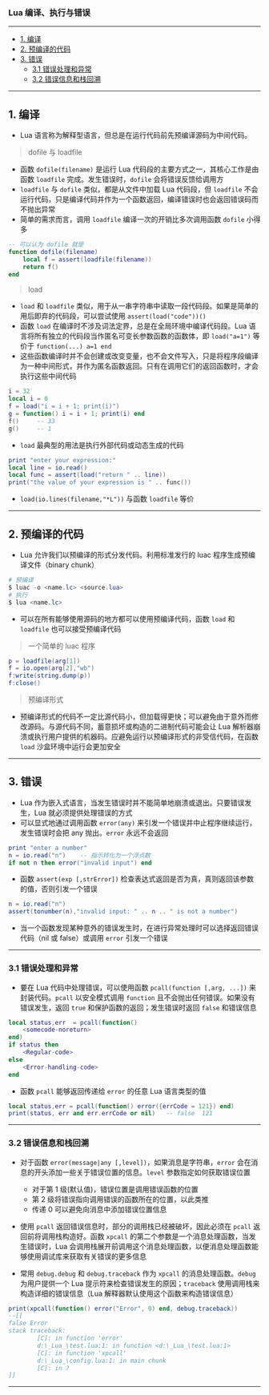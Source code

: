### Lua 编译、执行与错误

---
- [1. 编译](#1-编译)
- [2. 预编译的代码](#2-预编译的代码)
- [3. 错误](#3-错误)
	- [3.1 错误处理和异常](#31-错误处理和异常)
	- [3.2 错误信息和栈回溯](#32-错误信息和栈回溯)

---
## 1. 编译

- Lua 语言称为解释型语言，但总是在运行代码前先预编译源码为中间代码。

> dofile 与 loadfile

- 函数 ```dofile(filename)``` 是运行 Lua 代码段的主要方式之一，其核心工作是由函数 ```loadfile``` 完成。发生错误时，```dofile``` 会将错误反馈给调用方
- ```loadfile``` 与 ```dofile``` 类似，都是从文件中加载 Lua 代码段，但 ```loadfile``` 不会运行代码，只是编译代码并作为一个函数返回，编译错误时也会返回错误码而不抛出异常
- 简单的需求而言，调用 ```loadfile``` 编译一次的开销比多次调用函数 ```dofile``` 小得多

```lua
-- 可以认为 dofile 就是
function dofile(filename)
	local f = assert(loadfile(filename))
	return f()
end
```

> load

- ```load``` 和 ```loadfile``` 类似，用于从一串字符串中读取一段代码段。如果是简单的用后即弃的代码段，可以尝试使用 ```assert(load("code"))()```
- 函数 ```load``` 在编译时不涉及词法定界，总是在全局环境中编译代码段。Lua 语言将所有独立的代码段当作匿名可变长参数函数的函数体，即 ```load("a=1")``` 等价于 ```function(...) a=1 end```
- 这些函数编译时并不会创建或改变变量，也不会文件写入，只是将程序段编译为一种中间形式，并作为匿名函数返回。只有在调用它们的返回函数时，才会执行这些中间代码

```lua
i = 32
local i = 0
f = load("i = i + 1; print(i)")
g = function() i = i + 1; print(i) end
f()		-- 33
g()		-- 1
```

- ```load``` 最典型的用法是执行外部代码或动态生成的代码

```lua
print "enter your expression:"
local line = io.read()
local func = assert(load("return " .. line))
print("the value of your expression is " .. func())
```

- ```load(io.lines(filename,"*L"))``` 与函数 ```loadfile``` 等价

---
## 2. 预编译的代码

- Lua 允许我们以预编译的形式分发代码。利用标准发行的 luac 程序生成预编译文件（binary chunk）

```powershell
# 预编译
$ luac -o <name.lc> <source.lua>
# 执行
$ lua <name.lc>
```

- 可以在所有能够使用源码的地方都可以使用预编译代码，函数 ```load``` 和 ```loadfile``` 也可以接受预编译代码

> 一个简单的 luac 程序

```lua
p = loadfile(arg[1])
f = io.open(arg[2],"wb")
f:write(string.dump(p))
f:close()
```

> 预编译形式

- 预编译形式的代码不一定比源代码小，但加载得更快；可以避免由于意外而修改源码。与源代码不同，蓄意损坏或构造的二进制代码可能会让 Lua 解析器崩溃或执行用户提供的机器码。应避免运行以预编译形式的非受信代码，在函数 ```load``` 沙盒环境中运行会更加安全

---
## 3. 错误

- Lua 作为嵌入式语言，当发生错误时并不能简单地崩溃或退出。只要错误发生，Lua 就必须提供处理错误的方式
- 可以显式地通过调用函数 ```error(any)``` 来引发一个错误并中止程序继续运行，发生错误时会把 any 抛出。```error``` 永远不会返回

```lua
print "enter a number"
n = io.read("n")	-- 指示转化为一个浮点数
if not n then error("invalid input") end
```

- 函数 ```assert(exp [,strError])``` 检查表达式返回是否为真，真则返回该参数的值，否则引发一个错误

```lua
n = io.read("n")
assert(tonumber(n),"invalid input: " .. n .. " is not a number")
```

- 当一个函数发现某种意外的错误发生时，在进行异常处理时可以选择返回错误代码（nil 或 false）或调用 ```error``` 引发一个错误

---
### 3.1 错误处理和异常

- 要在 Lua 代码中处理错误，可以使用函数 ```pcall(function [,arg, ...])``` 来封装代码。```pcall``` 以安全模式调用 ```function``` 且不会抛出任何错误。如果没有错误发生，返回 ```true``` 和保护函数的返回；发生错误时返回 ```false``` 和错误信息

```lua
local status,err  = pcall(function()
	<somecode-noreturn>
end)
if status then
	<Regular-code>
else
	<Error-handling-code>
end
```

- 函数 ```pcall``` 能够返回传递给 ```error``` 的任意 Lua 语言类型的值

```lua
local status,err = pcall(function() error({errCode = 121}) end)
print(status, err and err.errCode or nil)	-- false  121
```

---
### 3.2 错误信息和栈回溯

- 对于函数 ```error(message|any [,level])```，如果消息是字符串，```error``` 会在消息的开头添加一些关于错误位置的信息。```level``` 参数指定如何获取错误位置
  - 对于第 1 级(默认值)，错误位置是调用错误函数的位置
  - 第 2 级将错误指向调用错误的函数所在的位置，以此类推
  - 传递 0 可以避免向消息中添加错误位置信息

- 使用 ```pcall``` 返回错误信息时，部分的调用栈已经被破坏，因此必须在 ```pcall``` 返回前将调用栈构造好。函数 ```xpcall``` 的第二个参数是一个消息处理函数，当发生错误时，Lua 会调用栈展开前调用这个消息处理函数，以便消息处理函数能够使用调试库来获取有关错误的更多信息
- 常用 ```debug.debug``` 和 ```debug.traceback``` 作为 ```xpcall``` 的消息处理函数。```debug``` 为用户提供一个 Lua 提示符来检查错误发生的原因；```traceback``` 使用调用栈来构造详细的错误信息（Lua 解释器默认使用这个函数来构造错误信息）

```lua
print(xpcall(function() error("Error", 0) end, debug.traceback))
--[[
false Error
stack traceback:
        [C]: in function 'error'
        d:\_Lua_\test.lua:1: in function <d:\_Lua_\test.lua:1>
        [C]: in function 'xpcall'
        d:\_Lua_\config.lua:1: in main chunk
        [C]: in ?
]]
```

---